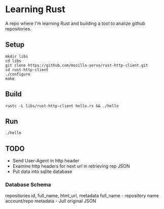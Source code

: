 # Learning Rust

A repo where I'm learning Rust and building a tool to analize github repositories.

## Setup
```
mkdir libs
cd libs
git clone https://github.com/mozilla-servo/rust-http-client.git
cd rust-http-client
./configure
make
```

## Build
```
rustc -L libs/rust-http-client hello.rs && ./hello
```

## Run

```
./hello
```

## TODO
* Send User-Agent in http header
* Examine http headers for next url in retrieving rep JSON
* Put data into sqlite database


### Database Schema
repositories
id, full_name, html_url, metadata
full_name - repository name account/repo
metadata - Jull original JSON